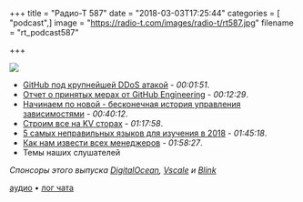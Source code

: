 +++
title = "Радио-Т 587"
date = "2018-03-03T17:25:44"
categories = [ "podcast",]
image = "https://radio-t.com/images/radio-t/rt587.jpg"
filename = "rt_podcast587"

+++

![](https://radio-t.com/images/radio-t/rt587.jpg)

- [GitHub под крупнейшей DDoS атакой](https://thenextweb.com/security/2018/03/02/how-github-braved-the-worlds-largest-ddos-attack/) - *00:01:51*.
- [Отчет о принятых мерах от GitHub Engineering](https://githubengineering.com/ddos-incident-report/) - *00:12:29*.
- [Начинаем по новой - бесконечная история управления зависимостями](https://research.swtch.com/vgo-intro) - *00:40:12*.
- [Строим все на KV сторах](https://hackernoon.com/what-i-learnt-from-building-3-high-traffic-web-applications-on-an-embedded-key-value-store-68d47249774f?gi=a03b9359c372) - *01:17:58*.
- [5 самых неправильных языков для изучения в 2018](https://www.techrepublic.com/article/the-5-worst-programming-languages-to-learn-in-2018/) - *01:45:18*.
- [Как нам извести всех менеджеров](https://medium.com/@posttweetism/lets-have-no-managers-instead-of-managers-with-no-engineering-experience-e8b7cd29d398) - *01:58:27*.
- Темы наших слушателей

*Спонсоры этого выпуска [DigitalOcean](https://www.digitalocean.com), [Vscale](http://bit.ly/radio-t_vscale) и [Blink](http://www.blink.sh/?rt)*

[аудио](http://cdn.radio-t.com/rt_podcast587.mp3) • [лог чата](http://chat.radio-t.com/logs/radio-t-587.html)
<audio src="http://cdn.radio-t.com/rt_podcast587.mp3" preload="none"></audio>